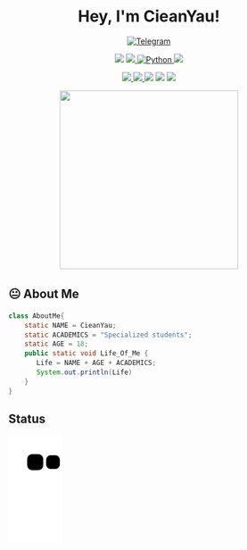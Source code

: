 
<h1 align="center">
  Hey, I'm CieanYau!
</h1>


<p align="center">
  <a href="https://t.me/CieanYau" target="_blank"><img src="https://img.shields.io/badge/Telegram-2CA5E0?style=for-the-badge&logo=telegram&logoColor=white" alt="Telegram" /></a>



<p align="center">
    <a herf="https://www.java.com/"> <img src="https://img.shields.io/badge/Java-ED8B00?style=for-the-badge&logo=java&logoColor=white"> </a>
    <a href="https://golang.org/"> <img src="https://img.shields.io/badge/go-00ADD8.svg?&style=for-the-badge&logo=go&logoColor=white"/> </a>
    <a href="https://www.python.org/"> <img src="https://img.shields.io/badge/python-3776AB?style=for-the-badge&logo=python&logoColor=white" alt="Python" /> </a>
    <a herf=""> <img src="https://img.shields.io/badge/Kotlin-0095D5?&style=for-the-badge&logo=kotlin&logoColor=white"> </a>
</p>

<p align="center">
    <a href="https://neovim.io/"> <img src="https://img.shields.io/badge/neovim-%2357A143.svg?&style=for-the-badge&logo=neovim&logoColor=white"/> </a>
    <a href="https://www.archlinux.org/"> <img src="https://img.shields.io/badge/arch-%231793d1.svg?&style=for-the-badge&logo=arch-linux&logoColor=white"/> </a>
    <a herf="https://www.opensuse.org/"> <img src="https://img.shields.io/badge/SUSE-0C322C?style=for-the-badge&logo=SUSE&logoColor=white"/> </a>
    <a herf="https://manjaro.org"> <img src="https://img.shields.io/badge/manjaro-35BF5C?style=for-the-badge&logo=manjaro&logoColor=white"> </a>
    <a href="https://support.apple.com/zh-cn/macos"> <img src="https://img.shields.io/badge/mac%20os-000000?style=for-the-badge&logo=apple&logoColor=white"/> </a>
</p>




<div align="center">
<!--  <img src="https://octodex.github.com/images/justicetocat.jpg" width="320" height="320">. -->
   <img src="https://octodex.github.com/images/daftpunktocat-thomas.gif" width="320" height="320">
<!--   <img src="https://octodex.github.com/images/daftpunktocat-guy.gif" width="320" height="320">  -->
</div>



<!-- ![My stats](https://github-readme-stats.vercel.app/api?username=CieanYau&theme=calm&show_icons=true) -->
<!-- ![Top Langs](https://github-readme-stats.vercel.app/api/top-langs/?username=CieanYau&hide=html,css,Jupyter+Notebook,ruby,javascript&theme=calm&langs_count=6) -->


## 😐 About Me

```Java
class AboutMe{
    static NAME = CieanYau;
    static ACADEMICS = "Specialized students";
    static AGE = 18;
    public static void Life_Of_Me {
       Life = NAME + AGE + ACADEMICS;
       System.out.println(Life)
    }
}
```
## Status
![](https://raw.githubusercontent.com/younger-1/younger-1/output/github-contribution-grid-snake.svg)

